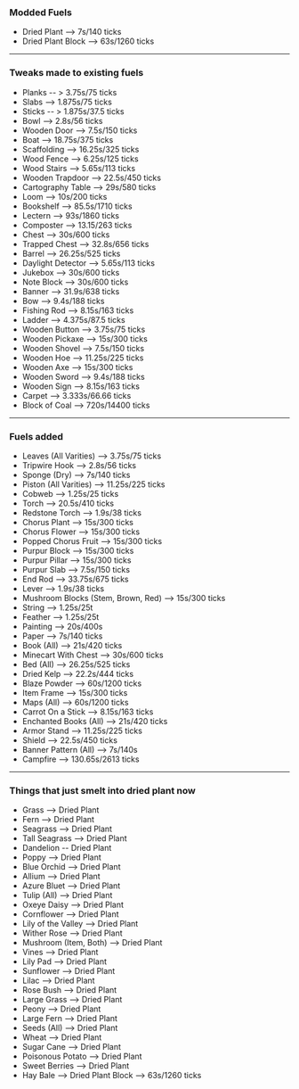 ### Modded Fuels

* Dried Plant --> 7s/140 ticks
* Dried Plant Block --> 63s/1260 ticks

---
### Tweaks made to existing fuels

* Planks -- > 3.75s/75 ticks
* Slabs --> 1.875s/75 ticks
* Sticks -- > 1.875s/37.5 ticks
* Bowl --> 2.8s/56 ticks
* Wooden Door --> 7.5s/150 ticks
* Boat --> 18.75s/375 ticks
* Scaffolding --> 16.25s/325 ticks
* Wood Fence --> 6.25s/125 ticks
* Wood Stairs --> 5.65s/113 ticks
* Wooden Trapdoor --> 22.5s/450 ticks
* Cartography Table --> 29s/580 ticks
* Loom --> 10s/200 ticks
* Bookshelf --> 85.5s/1710 ticks
* Lectern --> 93s/1860 ticks
* Composter --> 13.15/263 ticks
* Chest --> 30s/600 ticks
* Trapped Chest --> 32.8s/656 ticks
* Barrel --> 26.25s/525 ticks
* Daylight Detector --> 5.65s/113 ticks
* Jukebox --> 30s/600 ticks
* Note Block --> 30s/600 ticks
* Banner --> 31.9s/638 ticks
* Bow --> 9.4s/188 ticks
* Fishing Rod --> 8.15s/163 ticks
* Ladder --> 4.375s/87.5 ticks
* Wooden Button --> 3.75s/75 ticks
* Wooden Pickaxe --> 15s/300 ticks
* Wooden Shovel --> 7.5s/150 ticks
* Wooden Hoe --> 11.25s/225 ticks
* Wooden Axe --> 15s/300 ticks
* Wooden Sword --> 9.4s/188 ticks
* Wooden Sign --> 8.15s/163 ticks
* Carpet --> 3.333s/66.66 ticks
* Block of Coal --> 720s/14400 ticks

---
### Fuels added

* Leaves (All Varities) --> 3.75s/75 ticks
* Tripwire Hook --> 2.8s/56 ticks 
* Sponge (Dry) --> 7s/140 ticks
* Piston (All Varities) --> 11.25s/225 ticks
* Cobweb --> 1.25s/25 ticks
* Torch --> 20.5s/410 ticks
* Redstone Torch  --> 1.9s/38 ticks
* Chorus Plant --> 15s/300 ticks
* Chorus Flower --> 15s/300 ticks
* Popped Chorus Fruit --> 15s/300 ticks
* Purpur Block --> 15s/300 ticks
* Purpur Pillar --> 15s/300 ticks
* Purpur Slab --> 7.5s/150 ticks
* End Rod --> 33.75s/675 ticks
* Lever --> 1.9s/38 ticks
* Mushroom Blocks (Stem, Brown, Red) --> 15s/300 ticks
* String --> 1.25s/25t
* Feather --> 1.25s/25t
* Painting --> 20s/400s
* Paper --> 7s/140 ticks
* Book (All) --> 21s/420 ticks 
* Minecart With Chest --> 30s/600 ticks
* Bed (All) --> 26.25s/525 ticks
* Dried Kelp --> 22.2s/444 ticks
* Blaze Powder --> 60s/1200 ticks
* Item Frame --> 15s/300 ticks
* Maps (All) --> 60s/1200 ticks
* Carrot On a Stick --> 8.15s/163 ticks 
* Enchanted Books (All) --> 21s/420 ticks 
* Armor Stand --> 11.25s/225 ticks
* Shield --> 22.5s/450 ticks
* Banner Pattern (All) --> 7s/140s
* Campfire --> 130.65s/2613 ticks

---

### Things that just smelt into dried plant now
* Grass --> Dried Plant
* Fern --> Dried Plant
* Seagrass --> Dried Plant
* Tall Seagrass --> Dried Plant
* Dandelion -- Dried Plant
* Poppy --> Dried Plant
* Blue Orchid --> Dried Plant
* Allium --> Dried Plant
* Azure Bluet --> Dried Plant
* Tulip (All) --> Dried Plant
* Oxeye Daisy --> Dried Plant
* Cornflower --> Dried Plant
* Lily of the Valley --> Dried Plant
* Wither Rose --> Dried Plant
* Mushroom (Item, Both) --> Dried Plant
* Vines --> Dried Plant
* Lily Pad --> Dried Plant
* Sunflower --> Dried Plant
* Lilac --> Dried Plant
* Rose Bush --> Dried Plant
* Large Grass --> Dried Plant
* Peony --> Dried Plant
* Large Fern --> Dried Plant
* Seeds (All) --> Dried Plant
* Wheat --> Dried Plant
* Sugar Cane --> Dried Plant
* Poisonous Potato --> Dried Plant
* Sweet Berries --> Dried Plant
* Hay Bale --> Dried Plant Block --> 63s/1260 ticks 
